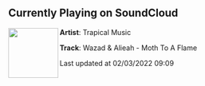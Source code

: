 ## Currently Playing on SoundCloud

[<img align="left" width="100" src="https://i1.sndcdn.com/artworks-Ljw0Ld5TifKC4rWM-ajcCIw-t500x500.jpg">](https://soundcloud.com/trapicalmusic/moth-to-a-flame)

**Artist**: Trapical Music 

**Track**: Wazad & Alieah - Moth To A Flame

Last updated at 02/03/2022 09:09
